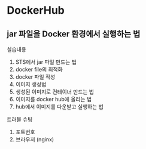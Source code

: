 # DockerHub

## jar 파일을 Docker 환경에서 실행하는 법





실습내용
1. STS에서 jar 파일 만드는 법
2. docker file의 최적화
4. docker 파일 작성
5. 이미지 생성법
6. 생성된 이미지로 컨테이너 만드는 법
7. 이미지를 docker hub에 올리는 법
8. hub에서 이미지를 다운받고 실행하는 법


트러블 슈팅
1. 포트번호
2. 브라우저 (nginx)
